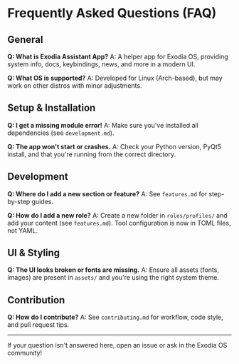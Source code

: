 # Frequently Asked Questions (FAQ)

## General
**Q: What is Exodia Assistant App?**
A: A helper app for Exodia OS, providing system info, docs, keybindings, news, and more in a modern UI.

**Q: What OS is supported?**
A: Developed for Linux (Arch-based), but may work on other distros with minor adjustments.

## Setup & Installation
**Q: I get a missing module error!**
A: Make sure you've installed all dependencies (see `development.md`).

**Q: The app won't start or crashes.**
A: Check your Python version, PyQt5 install, and that you're running from the correct directory.

## Development
**Q: Where do I add a new section or feature?**
A: See `features.md` for step-by-step guides.

**Q: How do I add a new role?**
A: Create a new folder in `roles/profiles/` and add your content (see `features.md`). Tool configuration is now in TOML files, not YAML.

## UI & Styling
**Q: The UI looks broken or fonts are missing.**
A: Ensure all assets (fonts, images) are present in `assets/` and you're using the right system theme.

## Contribution
**Q: How do I contribute?**
A: See `contributing.md` for workflow, code style, and pull request tips.

---

If your question isn't answered here, open an issue or ask in the Exodia OS community! 
